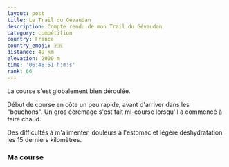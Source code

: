```yaml
---
layout: post
title: Le Trail du Gévaudan
description: Compte rendu de mon Trail du Gévaudan
category: compétition
country: France
country_emoji: 🇫🇷
distance: 49 km
elevation: 2000 m
time: '06:48:51 h:m:s'
rank: 66
---
```


La course s'est globalement bien déroulée.

Début de course en côte un peu rapide, avant d'arriver dans les "bouchons".
Un gros écrémage s'est fait mi-course lorsqu'il a commencé à faire chaud.

Des difficultés à m'alimenter, douleurs à l'estomac et légère déshydratation les
15 derniers kilomètres.

### Ma course

<iframe
  height='405'
  width='100%'
  frameborder='0'
  allowtransparency='true'
  scrolling='no'
  data-src='https://www.strava.com/activities/2433911647/embed/f5b78c94cf504d629ab064737b1c37cd7a8a5b06'
  >
</iframe>

<!--
vim:spell spelllang=fr
-->
